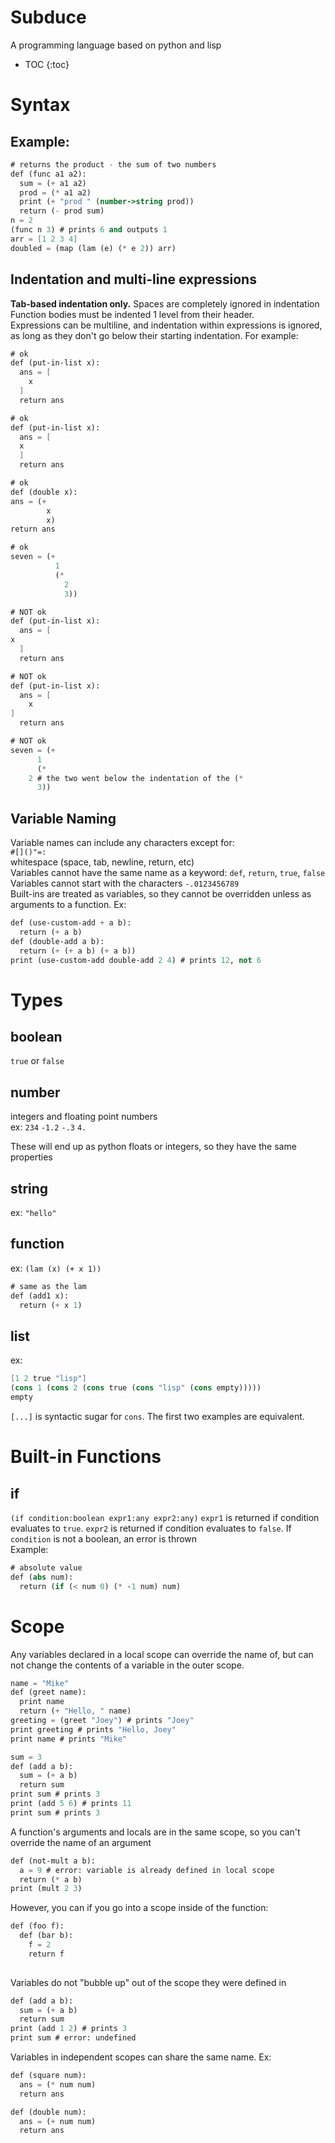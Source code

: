 # Subduce
A programming language based on python and lisp
* TOC
{:toc}
# Syntax
## Example:
```scheme
# returns the product - the sum of two numbers
def (func a1 a2):
  sum = (+ a1 a2)
  prod = (* a1 a2)
  print (+ "prod " (number->string prod))
  return (- prod sum)
n = 2
(func n 3) # prints 6 and outputs 1
arr = [1 2 3 4]
doubled = (map (lam (e) (* e 2)) arr)
```
## Indentation and multi-line expressions
**Tab-based indentation only.** Spaces are completely ignored in indentation  
Function bodies must be indented 1 level from their header.  
Expressions can be multiline, and indentation within expressions is ignored, as long as they don't go below their starting indentation. For example:  
```scheme
# ok
def (put-in-list x):
  ans = [
    x
  ]
  return ans
```
```scheme
# ok
def (put-in-list x):
  ans = [
  x
  ]
  return ans
```
```scheme
# ok
def (double x):
ans = (+
        x
        x)
return ans
```
```scheme
# ok
seven = (+
          1
          (*
            2
            3))
```
```scheme
# NOT ok
def (put-in-list x):
  ans = [
x
  ]
  return ans
```
```scheme
# NOT ok
def (put-in-list x):
  ans = [
    x
]
  return ans
```
```scheme
# NOT ok
seven = (+
      1
      (*
    2 # the two went below the indentation of the (* 
      3))
```
## Variable Naming
Variable names can include any characters except for:    
`#[]()"=:`  
whitespace (space, tab, newline, return, etc)  
Variables cannot have the same name as a keyword: `def`, `return`, `true`, `false`  
Variables cannot start with the characters `-.0123456789`  
Built-ins are treated as variables, so they cannot be overridden unless as arguments to a function. Ex:  
```scheme
def (use-custom-add + a b):
  return (+ a b)
def (double-add a b):
  return (+ (+ a b) (+ a b))
print (use-custom-add double-add 2 4) # prints 12, not 6
```
# Types
## boolean
`true` or `false`
## number
integers and floating point numbers  
ex: `234` `-1.2` `-.3` `4.`  
  
These will end up as python floats or integers, so they have the same properties
## string
ex: `"hello"`
## function
ex: `(lam (x) (+ x 1))`  
```scheme
# same as the lam
def (add1 x):
  return (+ x 1)
```
## list
ex:  
```scheme
[1 2 true "lisp"]
(cons 1 (cons 2 (cons true (cons "lisp" (cons empty)))))
empty
```
`[...]` is syntactic sugar for `cons`. The first two examples are equivalent.
# Built-in Functions
## if
`(if condition:boolean expr1:any expr2:any)`
`expr1` is returned if condition evaluates to `true`. `expr2` is returned if condition evaluates to `false`. If `condition` is not a boolean, an error is thrown  
Example:  
```scheme
# absolute value
def (abs num):
  return (if (< num 0) (* -1 num) num)
```
# Scope
Any variables declared in a local scope can override the name of, but can not change the contents of a variable in the outer scope.  
```scheme
name = "Mike"
def (greet name):
  print name
  return (+ "Hello, " name)
greeting = (greet "Joey") # prints "Joey" 
print greeting # prints "Hello, Joey"
print name # prints "Mike"
```
```scheme
sum = 3
def (add a b):
  sum = (+ a b)
  return sum
print sum # prints 3
print (add 5 6) # prints 11
print sum # prints 3
```  
A function's arguments and locals are in the same scope, so you can't override the name of an argument
```scheme
def (not-mult a b):
  a = 9 # error: variable is already defined in local scope
  return (* a b)
print (mult 2 3)
```  
However, you can if you go into a scope inside of the function:  
```scheme
def (foo f):
  def (bar b):
    f = 2
    return f
  
```  
Variables do not "bubble up" out of the scope they were defined in  
```scheme
def (add a b):
  sum = (+ a b)
  return sum
print (add 1 2) # prints 3
print sum # error: undefined
```  
Variables in independent scopes can share the same name. Ex:  
```scheme
def (square num):
  ans = (* num num)
  return ans

def (double num):
  ans = (+ num num)
  return ans
```

